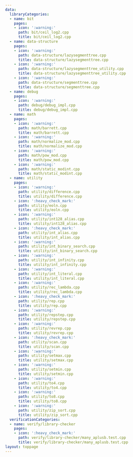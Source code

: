 ```yaml
---
data:
  libraryCategories:
  - name: bit
    pages:
    - icon: ':warning:'
      path: bit/ceil_log2.cpp
      title: bit/ceil_log2.cpp
  - name: data-structure
    pages:
    - icon: ':warning:'
      path: data-structure/lazysegmenttree.cpp
      title: data-structure/lazysegmenttree.cpp
    - icon: ':warning:'
      path: data-structure/lazysegmenttree_utility.cpp
      title: data-structure/lazysegmenttree_utility.cpp
    - icon: ':warning:'
      path: data-structure/segmenttree.cpp
      title: data-structure/segmenttree.cpp
  - name: debug
    pages:
    - icon: ':warning:'
      path: debug/debug_impl.cpp
      title: debug/debug_impl.cpp
  - name: math
    pages:
    - icon: ':warning:'
      path: math/barrett.cpp
      title: math/barrett.cpp
    - icon: ':warning:'
      path: math/normalize_mod.cpp
      title: math/normalize_mod.cpp
    - icon: ':warning:'
      path: math/pow_mod.cpp
      title: math/pow_mod.cpp
    - icon: ':warning:'
      path: math/static_modint.cpp
      title: math/static_modint.cpp
  - name: utility
    pages:
    - icon: ':warning:'
      path: utility/difference.cpp
      title: utility/difference.cpp
    - icon: ':heavy_check_mark:'
      path: utility/eoln.cpp
      title: utility/eoln.cpp
    - icon: ':warning:'
      path: utility/int128_alias.cpp
      title: utility/int128_alias.cpp
    - icon: ':heavy_check_mark:'
      path: utility/int_alias.cpp
      title: utility/int_alias.cpp
    - icon: ':warning:'
      path: utility/int_binary_search.cpp
      title: utility/int_binary_search.cpp
    - icon: ':warning:'
      path: utility/int_infinity.cpp
      title: utility/int_infinity.cpp
    - icon: ':warning:'
      path: utility/int_literal.cpp
      title: utility/int_literal.cpp
    - icon: ':warning:'
      path: utility/rec_lambda.cpp
      title: utility/rec_lambda.cpp
    - icon: ':heavy_check_mark:'
      path: utility/rep.cpp
      title: utility/rep.cpp
    - icon: ':warning:'
      path: utility/repstep.cpp
      title: utility/repstep.cpp
    - icon: ':warning:'
      path: utility/revrep.cpp
      title: utility/revrep.cpp
    - icon: ':heavy_check_mark:'
      path: utility/scan.cpp
      title: utility/scan.cpp
    - icon: ':warning:'
      path: utility/setmax.cpp
      title: utility/setmax.cpp
    - icon: ':warning:'
      path: utility/setmin.cpp
      title: utility/setmin.cpp
    - icon: ':warning:'
      path: utility/to4.cpp
      title: utility/to4.cpp
    - icon: ':warning:'
      path: utility/to8.cpp
      title: utility/to8.cpp
    - icon: ':warning:'
      path: utility/zip_sort.cpp
      title: utility/zip_sort.cpp
  verificationCategories:
  - name: verify/library-checker
    pages:
    - icon: ':heavy_check_mark:'
      path: verify/library-checker/many_aplusb.test.cpp
      title: verify/library-checker/many_aplusb.test.cpp
layout: toppage
---
```

